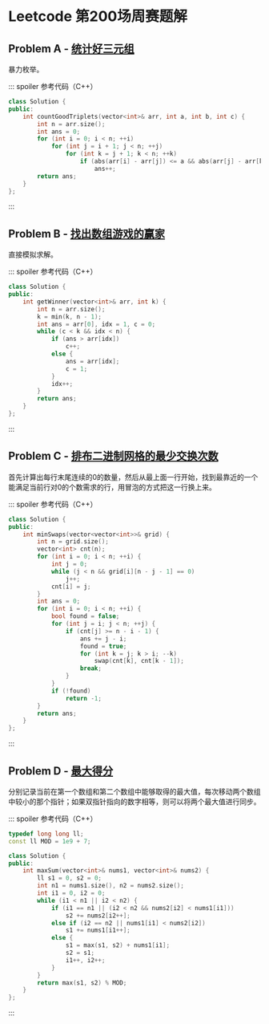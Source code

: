 # Leetcode 第200场周赛题解

## Problem A - [统计好三元组](https://leetcode-cn.com/problems/count-good-triplets/)

暴力枚举。

::: spoiler 参考代码（C++）

```cpp
class Solution {
public:
    int countGoodTriplets(vector<int>& arr, int a, int b, int c) {
        int n = arr.size();
        int ans = 0;
        for (int i = 0; i < n; ++i)
            for (int j = i + 1; j < n; ++j)
                for (int k = j + 1; k < n; ++k)
                    if (abs(arr[i] - arr[j]) <= a && abs(arr[j] - arr[k]) <= b && abs(arr[i] - arr[k]) <= c)
                        ans++;
        return ans;
    }
};
```

:::

## Problem B - [找出数组游戏的赢家](https://leetcode-cn.com/problems/find-the-winner-of-an-array-game/)

直接模拟求解。

::: spoiler 参考代码（C++）

```cpp
class Solution {
public:
    int getWinner(vector<int>& arr, int k) {
        int n = arr.size();
        k = min(k, n - 1);
        int ans = arr[0], idx = 1, c = 0;
        while (c < k && idx < n) {
            if (ans > arr[idx])
                c++;
            else {
                ans = arr[idx];
                c = 1;
            }
            idx++;
        }
        return ans;
    }
};
```

:::

## Problem C - [排布二进制网格的最少交换次数](https://leetcode-cn.com/problems/minimum-swaps-to-arrange-a-binary-grid/)

首先计算出每行末尾连续的$0$的数量，然后从最上面一行开始，找到最靠近的一个能满足当前行对$0$的个数需求的行，用冒泡的方式把这一行换上来。

::: spoiler 参考代码（C++）

```cpp
class Solution {
public:
    int minSwaps(vector<vector<int>>& grid) {
        int n = grid.size();
        vector<int> cnt(n);
        for (int i = 0; i < n; ++i) {
            int j = 0;
            while (j < n && grid[i][n - j - 1] == 0)
                j++;
            cnt[i] = j;
        }
        int ans = 0;
        for (int i = 0; i < n; ++i) {
            bool found = false;
            for (int j = i; j < n; ++j) {
                if (cnt[j] >= n - i - 1) {
                    ans += j - i;
                    found = true;
                    for (int k = j; k > i; --k)
                        swap(cnt[k], cnt[k - 1]);
                    break;
                }
            }
            if (!found)
                return -1;
        }
        return ans;
    }
};
```

:::

## Problem D - [最大得分](https://leetcode-cn.com/problems/get-the-maximum-score/)

分别记录当前在第一个数组和第二个数组中能够取得的最大值，每次移动两个数组中较小的那个指针；如果双指针指向的数字相等，则可以将两个最大值进行同步。

::: spoiler 参考代码（C++）

```cpp
typedef long long ll;
const ll MOD = 1e9 + 7;

class Solution {
public:
    int maxSum(vector<int>& nums1, vector<int>& nums2) {
        ll s1 = 0, s2 = 0;
        int n1 = nums1.size(), n2 = nums2.size();
        int i1 = 0, i2 = 0;
        while (i1 < n1 || i2 < n2) {
            if (i1 == n1 || (i2 < n2 && nums2[i2] < nums1[i1]))
                s2 += nums2[i2++];
            else if (i2 == n2 || nums1[i1] < nums2[i2])
                s1 += nums1[i1++];
            else {
                s1 = max(s1, s2) + nums1[i1];
                s2 = s1;
                i1++, i2++;
            }
        }
        return max(s1, s2) % MOD;
    }
};
```

:::
